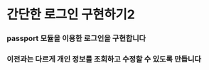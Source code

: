 간단한 로그인 구현하기2
===================================

### passport 모듈을 이용한 로그인을 구현합니다

### 이전과는 다르게 개인 정보를 조회하고 수정할 수 있도록 만듭니다